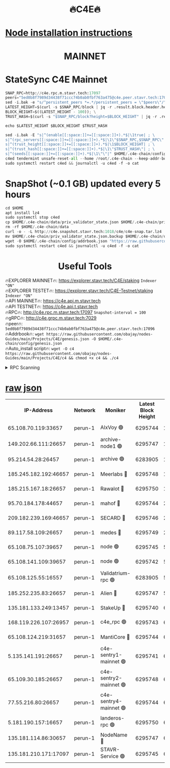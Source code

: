 <h1 align="center"> 🔥C4E🔥</h1>

[Node installation instructions](https://github.com/obajay/nodes-Guides/tree/main/Projects/C4E)
=

<h1 align="center"> MAINNET</h1>

# StateSync C4E Mainnet
```python
SNAP_RPC=http://c4e.rpc.m.stavr.tech:17097
peers="5ed0b8f7989d34438f71ccc74b0ab0fbf763a475@c4e.peer.stavr.tech:17096"
sed -i.bak -e "s/^persistent_peers *=.*/persistent_peers = \"$peers\"/" $HOME/.c4e-chain/config/config.toml
LATEST_HEIGHT=$(curl -s $SNAP_RPC/block | jq -r .result.block.header.height); \
BLOCK_HEIGHT=$((LATEST_HEIGHT - 100)); \
TRUST_HASH=$(curl -s "$SNAP_RPC/block?height=$BLOCK_HEIGHT" | jq -r .result.block_id.hash)

echo $LATEST_HEIGHT $BLOCK_HEIGHT $TRUST_HASH

sed -i.bak -E "s|^(enable[[:space:]]+=[[:space:]]+).*$|\1true| ; \
s|^(rpc_servers[[:space:]]+=[[:space:]]+).*$|\1\"$SNAP_RPC,$SNAP_RPC\"| ; \
s|^(trust_height[[:space:]]+=[[:space:]]+).*$|\1$BLOCK_HEIGHT| ; \
s|^(trust_hash[[:space:]]+=[[:space:]]+).*$|\1\"$TRUST_HASH\"| ; \
s|^(seeds[[:space:]]+=[[:space:]]+).*$|\1\"\"|" $HOME/.c4e-chain/config/config.toml
c4ed tendermint unsafe-reset-all --home /root/.c4e-chain --keep-addr-book
sudo systemctl restart c4ed && journalctl -u c4ed -f -o cat
```
# SnapShot (~0.1 GB) updated every 5 hours
```python
cd $HOME
apt install lz4
sudo systemctl stop c4ed
cp $HOME/.c4e-chain/data/priv_validator_state.json $HOME/.c4e-chain/priv_validator_state.json.backup
rm -rf $HOME/.c4e-chain/data
curl -o - -L http://c4e.snapshot.stavr.tech:1018/c4e/c4e-snap.tar.lz4 | lz4 -c -d - | tar -x -C $HOME/.c4e-chain --strip-components 2
mv $HOME/.c4e-chain/priv_validator_state.json.backup $HOME/.c4e-chain/data/priv_validator_state.json
wget -O $HOME/.c4e-chain/config/addrbook.json "https://raw.githubusercontent.com/obajay/nodes-Guides/main/Projects/C4E/addrbook.json"
sudo systemctl restart c4ed && journalctl -u c4ed -f -o cat
```
 <h1 align="center"> Useful Tools</h1>

🔥EXPLORER MAINNET🔥:  https://explorer.stavr.tech/C4E/staking            `Indexer "ON"` \
🔥EXPLORER TESTET🔥:   https://explorer.stavr.tech/C4E-Testnet/staking     `Indexer "ON"` \
🔥API MAINNET🔥:       https://c4e.api.m.stavr.tech \
🔥API TESTNET🔥:       https://c4e.api.t.stavr.tech \
🔥RPC🔥:               http://c4e.rpc.m.stavr.tech:17097                  `Snapshot-interval = 100` \
🔥gRPC🔥:              http://c4e.grpc.m.stavr.tech:7029 \
🔥peer🔥:              `5ed0b8f7989d34438f71ccc74b0ab0fbf763a475@c4e.peer.stavr.tech:17096` \
🔥Addrbook🔥:    ```wget https://raw.githubusercontent.com/obajay/nodes-Guides/main/Projects/C4E/genesis.json -O $HOME/.c4e-chain/config/genesis.json``` \
🔥Auto_install script🔥: ```wget -O c4 https://raw.githubusercontent.com/obajay/nodes-Guides/main/Projects/C4E/c4 && chmod +x c4 && ./c4```





<details>
<summary>RPC Scanning</summary>

<h2 align="center"> We scan nodes in real time every 4 hours. And we provide the final result of RPC endpoints.
We cannot influence the operation of these nodes in any way. </h2>


```python
If Voting Power is higher than 0 --> then the Node is a validator of the network and may be subject to attack and be a potential threat to the chain.
```
```python
We marked such validators with a red symbol
```

</details>

[raw json](https://rpc-check.c4e.stavr.tech/c4e/rpc-c4e-result.json)
=



<table><tr><th>IP-Address</th><th>Network</th><th>Moniker</th><th>Latest Block Height</th><th>Earliest Block Height</th><th>Catching Up</th><th>Tx Index</th><th>Voting Power</th><th>Scan Time</th></tr><tr><td>65.108.70.119:33657</td><td>perun-1</td><td>AlxVoy 🟢</td><td>6295744</td><td>1</td><td>False</td><td>on</td><td>0</td><td>2023-12-15T08:58:07.014210490UTC</td></tr><tr><td>149.202.66.111:26657</td><td>perun-1</td><td>archive-node1 🟢</td><td>6295747</td><td>1</td><td>False</td><td>on</td><td>0</td><td>2023-12-15T08:58:22.917942203UTC</td></tr><tr><td>95.214.54.28:26457</td><td>perun-1</td><td>archive 🟢</td><td>6283905</td><td>1</td><td>False</td><td>on</td><td>0</td><td>2023-12-15T08:58:28.835814891UTC</td></tr><tr><td>185.245.182.192:46657</td><td>perun-1</td><td>Meerlabs 🔴</td><td>6295748</td><td>1051501</td><td>False</td><td>on</td><td>493550</td><td>2023-12-15T08:58:28.482295807UTC</td></tr><tr><td>185.215.167.18:26657</td><td>perun-1</td><td>Rawalot 🔴</td><td>6295750</td><td>1090501</td><td>False</td><td>on</td><td>579034</td><td>2023-12-15T08:58:40.513478736UTC</td></tr><tr><td>95.70.184.178:44657</td><td>perun-1</td><td>mahof 🔴</td><td>6295744</td><td>2342001</td><td>False</td><td>off</td><td>1357006</td><td>2023-12-15T08:58:06.226967996UTC</td></tr><tr><td>209.182.239.169:46657</td><td>perun-1</td><td>SECARD 🔴</td><td>6295746</td><td>2616101</td><td>False</td><td>off</td><td>675729</td><td>2023-12-15T08:58:20.489885876UTC</td></tr><tr><td>89.117.58.109:26657</td><td>perun-1</td><td>medes 🔴</td><td>6295749</td><td>2826001</td><td>False</td><td>off</td><td>471345</td><td>2023-12-15T08:58:35.270091946UTC</td></tr><tr><td>65.108.75.107:39657</td><td>perun-1</td><td>node 🟢</td><td>6295745</td><td>5198801</td><td>False</td><td>on</td><td>0</td><td>2023-12-15T08:58:09.453511846UTC</td></tr><tr><td>65.108.141.109:39657</td><td>perun-1</td><td>node 🟢</td><td>6295742</td><td>5303301</td><td>False</td><td>on</td><td>0</td><td>2023-12-15T08:57:52.844740487UTC</td></tr><tr><td>65.108.125.55:16557</td><td>perun-1</td><td>Validatrium-rpc 🟢</td><td>6283905</td><td>5551301</td><td>False</td><td>on</td><td>0</td><td>2023-12-15T08:58:37.759919814UTC</td></tr><tr><td>185.252.235.83:26657</td><td>perun-1</td><td>Alien 🔴</td><td>6295747</td><td>5736001</td><td>False</td><td>on</td><td>380508</td><td>2023-12-15T08:58:23.645929230UTC</td></tr><tr><td>135.181.133.249:13457</td><td>perun-1</td><td>StakeUp 🔴</td><td>6295740</td><td>6015001</td><td>False</td><td>on</td><td>1357007</td><td>2023-12-15T08:57:45.404598523UTC</td></tr><tr><td>168.119.226.107:26957</td><td>perun-1</td><td>c4e_rpc 🟢</td><td>6295743</td><td>6195743</td><td>False</td><td>on</td><td>0</td><td>2023-12-15T08:57:59.334969792UTC</td></tr><tr><td>65.108.124.219:31657</td><td>perun-1</td><td>MantiCore 🔴</td><td>6295744</td><td>6195744</td><td>False</td><td>off</td><td>837624</td><td>2023-12-15T08:58:05.789082555UTC</td></tr><tr><td>5.135.141.191:26657</td><td>perun-1</td><td>c4e-sentry1-mainnet 🟢</td><td>6295741</td><td>6198001</td><td>False</td><td>on</td><td>0</td><td>2023-12-15T08:57:49.771188854UTC</td></tr><tr><td>65.109.30.185:26657</td><td>perun-1</td><td>c4e-sentry2-mainnet 🟢</td><td>6295748</td><td>6238301</td><td>False</td><td>on</td><td>0</td><td>2023-12-15T08:58:28.133127069UTC</td></tr><tr><td>77.55.216.80:26657</td><td>perun-1</td><td>c4e-sentry4-mainnet 🟢</td><td>6295744</td><td>6241001</td><td>False</td><td>on</td><td>0</td><td>2023-12-15T08:58:06.594455805UTC</td></tr><tr><td>5.181.190.157:16657</td><td>perun-1</td><td>landeros-rpc 🟢</td><td>6295750</td><td>6278001</td><td>False</td><td>on</td><td>0</td><td>2023-12-15T08:58:40.190017517UTC</td></tr><tr><td>135.181.114.86:30657</td><td>perun-1</td><td>NodeName 🔴</td><td>6295747</td><td>6284301</td><td>False</td><td>off</td><td>333717</td><td>2023-12-15T08:58:23.309033247UTC</td></tr><tr><td>135.181.210.171:17097</td><td>perun-1</td><td>STAVR-Service 🟢</td><td>6295745</td><td>6293001</td><td>False</td><td>on</td><td>0</td><td>2023-12-15T08:58:12.007110537UTC</td></tr></table>
